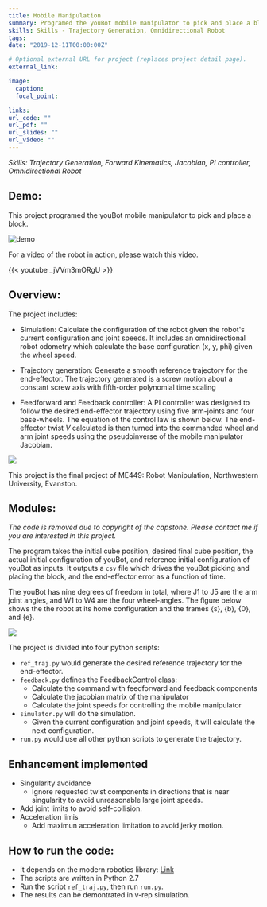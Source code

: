```yaml
---
title: Mobile Manipulation
summary: Programed the youBot mobile manipulator to pick and place a block.
skills: Skills - Trajectory Generation, Omnidirectional Robot
tags:
date: "2019-12-11T00:00:00Z"

# Optional external URL for project (replaces project detail page).
external_link:

image:
  caption:
  focal_point:

links:
url_code: ""
url_pdf: ""
url_slides: ""
url_video: ""
---
```


*Skills: Trajectory Generation, Forward Kinematics, Jacobian, PI controller, Omnidirectional Robot*

## Demo:

This project programed the youBot mobile manipulator to pick and place a block.

![demo](https://github.com/shangzhouye/portfolio-website/blob/master/content/other-projects/mobile_manipulation_capstone/demo.gif?raw=true)

For a video of the robot in action, please watch this video.

{{< youtube _jVVm3mORgU >}}

## Overview:

The project includes:

- Simulation: Calculate the configuration of the robot given the robot's current configuration and joint speeds. It includes an omnidirectional robot odometry which calculate the base configuration (x, y, phi) given the wheel speed.

- Trajectory generation: Generate a smooth reference trajectory for the end-effector. The trajectory generated is a screw motion about a constant screw axis with fifth-order polynomial time scaling

- Feedforward and Feedback controller: A PI controller was designed to follow the desired end-effector trajectory using five arm-joints and four base-wheels. The equation of the control law is shown below. The end-effector twist $V$ calculated is then turned into the commanded wheel and arm joint speeds using the pseudoinverse of the mobile manipulator Jacobian.

![](https://github.com/shangzhouye/portfolio-website/blob/master/content/other-projects/mobile_manipulation_capstone/equ.png?raw=true)

This project is the final project of ME449: Robot Manipulation, Northwestern University, Evanston.

## Modules:

*The code is removed due to copyright of the capstone. Please contact me if you are interested in this project.*

The program takes the initial cube position, desired final cube position, the actual initial configuration of youBot, and reference initial configuration of youBot as inputs. It outputs a `csv` file which drives the youBot picking and placing the block, and the end-effector error as a function of time.

The youBot has nine degrees of freedom in total, where J1 to J5 are the arm joint angles, and W1 to W4 are the four wheel-angles. The figure below shows the the robot at its home configuration and the frames {s}, {b}, {0}, and {e}.

![](https://github.com/shangzhouye/portfolio-website/blob/master/content/other-projects/mobile_manipulation_capstone/Yb-book.png?raw=true)

The project is divided into four python scripts:

- `ref_traj.py` would generate the desired reference trajectory for the end-effector.
- `feedback.py` defines the FeedbackControl class:
  - Calculate the command with feedforward and feedback components
  - Calculate the jacobian matrix of the manipulator
  - Calculate the joint speeds for controlling the mobile manipulator
- `simulator.py` will do the simulation. 
  - Given the current configuration and joint speeds, it will calculate the next configuration.
- `run.py` would use all other python scripts to generate the trajectory.

## Enhancement implemented

- Singularity avoidance
    - Ignore requested twist components in directions that is near singularity to avoid unreasonable large joint speeds.
- Add joint limits to avoid self-collision.
- Acceleration limis
    - Add maximun acceleration limitation to avoid jerky motion.

## How to run the code:

- It depends on the modern robotics library: [Link](https://github.com/NxRLab/ModernRobotics)
- The scripts are written in Python 2.7
- Run the script `ref_traj.py`, then run `run.py`.
- The results can be demontrated in v-rep simulation.